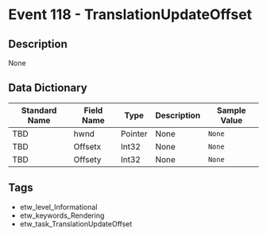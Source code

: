 # Event 118 - TranslationUpdateOffset

## Description
None

## Data Dictionary
|Standard Name|Field Name|Type|Description|Sample Value|
|---|---|---|---|---|
|TBD|hwnd|Pointer|None|`None`|
|TBD|Offsetx|Int32|None|`None`|
|TBD|Offsety|Int32|None|`None`|

## Tags
* etw_level_Informational
* etw_keywords_Rendering
* etw_task_TranslationUpdateOffset